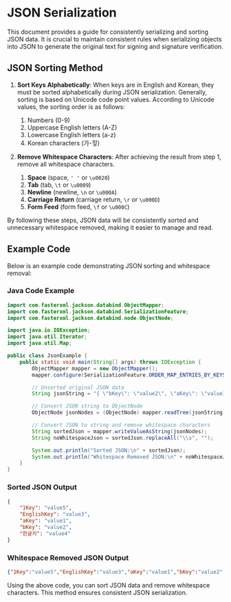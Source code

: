 
# JSON Serialization

This document provides a guide for consistently serializing and sorting JSON data. It is crucial to maintain consistent rules when serializing objects into JSON to generate the original text for signing and signature verification.

## JSON Sorting Method

1. **Sort Keys Alphabetically**: When keys are in English and Korean, they must be sorted alphabetically during JSON serialization. Generally, sorting is based on Unicode code point values. According to Unicode values, the sorting order is as follows:
    1. Numbers (0-9)
    2. Uppercase English letters (A-Z)
    3. Lowercase English letters (a-z)
    4. Korean characters (가-힣)

2. **Remove Whitespace Characters**: After achieving the result from step 1, remove all whitespace characters.
    1. **Space** (space, `' '` or `\u0020`)
    2. **Tab** (tab, `\t` or `\u0009`)
    3. **Newline** (newline, `\n` or `\u000A`)
    4. **Carriage Return** (carriage return, `\r` or `\u000D`)
    5. **Form Feed** (form feed, `\f` or `\u000C`)

By following these steps, JSON data will be consistently sorted and unnecessary whitespace removed, making it easier to manage and read.

## Example Code

Below is an example code demonstrating JSON sorting and whitespace removal:

### Java Code Example

```java
import com.fasterxml.jackson.databind.ObjectMapper;
import com.fasterxml.jackson.databind.SerializationFeature;
import com.fasterxml.jackson.databind.node.ObjectNode;

import java.io.IOException;
import java.util.Iterator;
import java.util.Map;

public class JsonExample {
    public static void main(String[] args) throws IOException {
        ObjectMapper mapper = new ObjectMapper();
        mapper.configure(SerializationFeature.ORDER_MAP_ENTRIES_BY_KEYS, true);

        // Unsorted original JSON data
        String jsonString = "{ \"bKey\": \"value2\", \"aKey\": \"value1\", \"한글키\": \"value4\", \"EnglishKey\": \"value3\", \"1Key\": \"value5\" }";

        // Convert JSON string to ObjectNode
        ObjectNode jsonNodes = (ObjectNode) mapper.readTree(jsonString);

        // Convert JSON to string and remove whitespace characters
        String sortedJson = mapper.writeValueAsString(jsonNodes);
        String noWhitespaceJson = sortedJson.replaceAll("\\s", "");

        System.out.println("Sorted JSON:\n" + sortedJson);
        System.out.println("Whitespace Removed JSON:\n" + noWhitespaceJson);
    }
}
```

### Sorted JSON Output

```json
{
    "1Key": "value5",
    "EnglishKey": "value3",
    "aKey": "value1",
    "bKey": "value2",
    "한글키": "value4"
}
```

### Whitespace Removed JSON Output

```json
{"1Key":"value5","EnglishKey":"value3","aKey":"value1","bKey":"value2","한글키":"value4"}
```

Using the above code, you can sort JSON data and remove whitespace characters. This method ensures consistent JSON serialization.